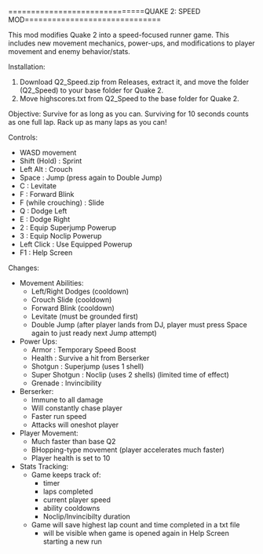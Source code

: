 ==============================QUAKE 2: SPEED MOD==============================

This mod modifies Quake 2 into a speed-focused runner game.  This includes new 
movement mechanics, power-ups, and modifications to player movement and
enemy behavior/stats.

Installation:
1) Download Q2_Speed.zip from Releases, extract it, and move the folder 
(Q2_Speed) to your base folder for Quake 2.
2) Move highscores.txt from Q2_Speed to the base folder for Quake 2.

Objective: 
Survive for as long as you can.  Surviving for 10 seconds counts as one full 
lap.  Rack up as many laps as you can!

Controls:
- WASD movement
- Shift (Hold)          : Sprint
- Left Alt              : Crouch
- Space                 : Jump (press again to Double Jump)
- C                     : Levitate 
- F                     : Forward Blink
- F (while crouching)   : Slide
- Q                     : Dodge Left
- E                     : Dodge Right
- 2                     : Equip Superjump Powerup
- 3                     : Equip Noclip Powerup
- Left Click            : Use Equipped Powerup
- F1                    : Help Screen

Changes:
- Movement Abilities:
    - Left/Right Dodges (cooldown)
    - Crouch Slide      (cooldown)
    - Forward Blink     (cooldown)
    - Levitate          (must be grounded first)
    - Double Jump       (after player lands from DJ, player must press Space 
                        again to just ready next Jump attempt)
- Power Ups:
    - Armor         : Temporary Speed Boost
    - Health        : Survive a hit from Berserker
    - Shotgun       : Superjump (uses 1 shell)
    - Super Shotgun : Noclip (uses 2 shells) (limited time of effect)
    - Grenade       : Invincibility
- Berserker:
    - Immune to all damage
    - Will constantly chase player
    - Faster run speed
    - Attacks will oneshot player
- Player Movement:
    - Much faster than base Q2
    - BHopping-type movement (player accelerates much faster)
    - Player health is set to 10
- Stats Tracking:
    - Game keeps track of:
        - timer
        - laps completed
        - current player speed
        - ability cooldowns
        - Noclip/Invincibilty duration
    - Game will save highest lap count and time completed in a txt file
        - will be visible when game is opened again in Help Screen starting
          a new run
